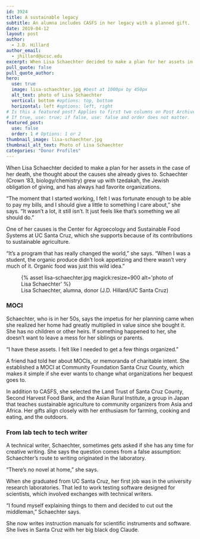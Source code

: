 ```yaml
---
id: 3924
title: A sustainable legacy
subtitle: An alumna includes CASFS in her legacy with a planned gift.
date: 2019-04-12
layout: post
author:
  - J.D. Hillard
author_email:
  - jhillard@ucsc.edu
excerpt: When Lisa Schaechter decided to make a plan for her assets in the case of her death, she thought about the causes she already gives to. Schaechter (Crown ‘83, biology/chemistry) grew up with tzedakah, the Jewish obligation of giving, and has always had favorite organizations.
pull_quote: false
pull_quote_author:
hero:
  use: true
  image: lisa-schaechter.jpg #best at 1000px by 450px
  alt_text: photo of Lisa Schaechter
  vertical: bottom #options: top, bottom
  horizontal: left #options: left, right
# Is this a featured post? Applies to first two columns on Post Archive Page.
# If true, use: true; if false, use: false and order does not matter.
featured_post:
  use: false
  order: 1 # Options: 1 or 2
thumbnail_image: lisa-schaechter.jpg
thumbnail_alt_text: Photo of Lisa Schaechter
categories: "Donor Profiles"
---
```


When Lisa Schaechter decided to make a plan for her assets in the case of her death, she thought about the causes she already gives to. Schaechter (Crown ‘83, biology/chemistry) grew up with tzedakah, the Jewish obligation of giving, and has always had favorite organizations.

“The moment that I started working, I felt I was fortunate enough to be able to pay my bills, and I should give a little to something I care about,” she says. “It wasn’t a lot, it still isn’t. It just feels like that’s something we all should do.”

One of her causes is the Center for Agroecology and Sustainable Food Systems at UC Santa Cruz, which she supports because of its contributions to sustainable agriculture.

“It’s a program that has really changed the world,” she says. “When I was a student, the organic produce didn’t look appetizing and there wasn’t very much of it. Organic food was just this wild idea.”

<figure class="inline-image full">
{% asset lisa-schaechter.jpg magick:resize=900 alt='photo of Lisa Schaechter' %}
<figcaption>Lisa Schaechter, alumna, donor (J.D. Hillard/UC Santa Cruz)</figcaption></figure>

### MOCI

Schaechter, who is in her 50s, says the impetus for her planning came when she realized her home had greatly multiplied in value since she bought it. She has no children or other heirs. If something happened to her, she doesn’t want to leave a mess for her siblings or parents.

“I have these assets. I felt like I needed to get a few things organized.”

A friend had told her about MOCIs, or memoranda of charitable intent. She established a MOCI at Community Foundation Santa Cruz County, which makes it simple if she ever wants to change what organizations her bequest goes to.

In addition to CASFS, she selected the Land Trust of Santa Cruz County, Second Harvest Food Bank, and the Asian Rural Institute, a group in Japan that teaches sustainable agriculture to community organizers from Asia and Africa. Her gifts align closely with her enthusiasm for farming, cooking and eating, and the outdoors.

### From lab tech to tech writer

A technical writer, Schaechter, sometimes gets asked if she has any time for creative writing. She says the question comes from a false assumption: Schaechter’s route to writing originated in the laboratory.

“There’s no novel at home,” she says.

When she graduated from UC Santa Cruz, her first job was in the university research laboratories. That led to work testing software designed for scientists, which involved exchanges with technical writers.

“I found myself explaining things to them and decided to cut out the middleman,” Schaechter says.

She now writes instruction manuals for scientific instruments and software. She lives in Santa Cruz with her big black dog Claude.
